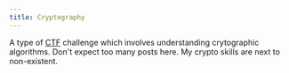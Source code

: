 ```yaml
---
title: Cryptography
---
```


A type of [CTF](/tags/ctf) challenge which involves understanding crytographic algorithms. Don't expect too many posts here. My crypto skills are next to non-existent.
